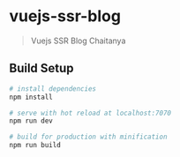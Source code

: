 # vuejs-ssr-blog

> Vuejs SSR Blog Chaitanya

## Build Setup

``` bash
# install dependencies
npm install

# serve with hot reload at localhost:7070
npm run dev

# build for production with minification
npm run build
```